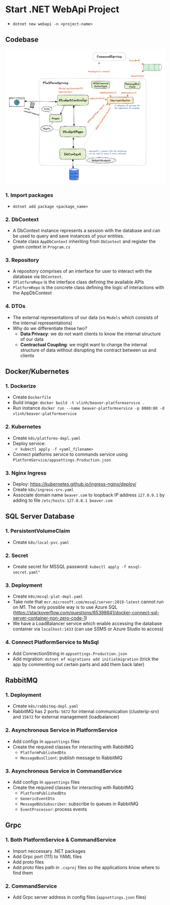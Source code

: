 # Start .NET WebApi Project
- `dotnet new webapi -n <project-name>`

## Codebase

![PlatformService structure](images/PlatformService_structure.png)

### 1. Import packages
- `dotnet add package <package_name>`

### 2. DbContext
- A DbContext instance represents a session with the database and can be used to query and save instances of your entities.
- Create class `AppDbContext` inheriting from `DbContext` and register the given context in `Program.cs`

### 3. Repository
- A repository comprises of an interface for user to interact with the database via `DbContext`.
- `IPlatformRepo` is the interface class defining the available APIs
- `PlatformRepo` is the concrete class defining the logic of interactions with the AppDbContext

### 4. DTOs
- The external representations of our data (vs `Models` which consists of the internal representations)
- Why do we differentiate these two?
    - **Data Privacy**: we do not want clients to know the internal structure of our data
    - **Contractual Coupling**: we might want to change the internal structure of data without disrupting the contract between us and clients

## Docker/Kubernetes

### 1. Dockerize
- Create `Dockerfile`
- Build image: `docker build -t vlinh/beaver-platformservice .`
- Run instance `docker run --name beaver-platformservice -p 8080:80 -d vlinh/beaver-platformservice`

### 2. Kubernetes
- Create `k8s/platforms-depl.yaml`
- Deploy service: 
    - `kubectl apply -f <yaml_filename>`
- Connect platforms service to commands service using `PlatformService/appsettings.Production.json`

### 3. Nginx Ingress
 - Deploy: https://kubernetes.github.io/ingress-nginx/deploy/ 
 - Create `k8s/ingress-srv.yaml`
 - Associate domain name `beaver.com` to loopback IP address `127.0.0.1` by adding to file `/etc/hosts`: `127.0.0.1 beaver.com`

## SQL Server Database

### 1. PersistentVolumeClaim
- Create `k8s/local-pvc.yaml`

### 2. Secret
- Create secret for MSSQL password: `kubectl apply -f mssql-secret.yaml"`

### 3. Deployment
- Create `k8s/mssql-plat-depl.yaml` 
- Take note that `mcr.microsoft.com/mssql/server:2019-latest` cannot run on M1. The only possible way is to use Azure SQL (https://stackoverflow.com/questions/65398641/docker-connect-sql-server-container-non-zero-code-1)
- We have a LoadBalancer service which enable accessing the database container via `localhost:1433` (can use SSMS or Azure Studio to access)

### 4. Connect PlatformService to MsSql
- Add ConnectionString in `appsettings.Production.json`
- Add migration: `dotnet ef migrations add initialmigration` (trick the app by commenting out certain parts and add them back later)
                       
## RabbitMQ 

### 1. Deployment
- Create `k8s/rabbitmq-depl.yaml`
- RabbitMQ has 2 ports: `5672` for internal communication (clusterip-srv) and `15672` for external management (loadbalancer)

### 2. Asynchronous Service in PlatformService
- Add configs in `appsettings` files
- Create the required classes for interacting with RabbitMQ
    - `PlatformPublishedDto`
    - `MessageBusClient`: publish message to RabbitMQ
    

### 3. Asynchronous Service in CommandService
- Add configs in `appsettings` files
- Create the required classes for interacting with RabbitMQ
    - `PlatformPublishedDto`
    - `GenericEventDto`
    - `MessageBUsSubscriber`: subscribe to queues in RabbitMQ
    - `EventProcessor`: process events 

## Grpc

### 1. Both PlatformService & CommandService
- Import neccessary .NET packages
- Add Grpc port (111) to YAML files
- Add proto files 
- Add proto files path in `.csproj` files so the applications know where to find them

### 2. CommandService
- Add Grpc server address in config files (`appsettings.json` files)